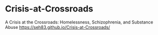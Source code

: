 # Crisis-at-Crossroads
A Crisis at the Crossroads: Homelessness, Schizophrenia, and Substance Abuse
https://seh83.github.io/Crisis-at-Crossroads/
